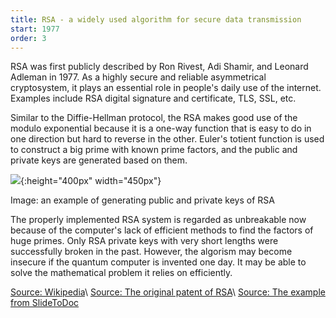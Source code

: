 ```yaml
---
title: RSA - a widely used algorithm for secure data transmission
start: 1977
order: 3
---
```


RSA was first publicly described by Ron Rivest, Adi Shamir, and Leonard Adleman in 1977.  As a highly secure and reliable asymmetrical cryptosystem, it plays an essential role in people's daily use of the internet. Examples include RSA digital signature and certificate, TLS, SSL, etc. 

Similar to the Diffie-Hellman protocol, the RSA makes good use of the modulo exponential because it is a one-way function that is easy to do in one direction but hard to reverse in the other.  Euler's totient function is used to construct a big prime with known prime factors, and the public and private keys are generated based on them.  

![](https://slidetodoc.com/presentation_image/3cc8399d4102e786d34cbc19c089149b/image-120.jpg){:height="400px" width="450px"}

Image: an example of generating public and private keys of RSA

The properly implemented RSA system is regarded as unbreakable now because of the computer's lack of efficient methods to find the factors of huge primes. Only RSA private keys with very short lengths were successfully broken in the past. However, the algorism may become insecure if the quantum computer is invented one day. It may be able to solve the mathematical problem it relies on efficiently.

[Source: Wikipedia](https://en.wikipedia.org/wiki/RSA_(cryptosystem)#Security_and_practical_considerations)\\
[Source: The original patent of RSA](https://patents.google.com/patent/US4405829)\\
[Source: The example from SlideToDoc](https://slidetodoc.com/part-1-instruction-of-network-security-3-3/)
